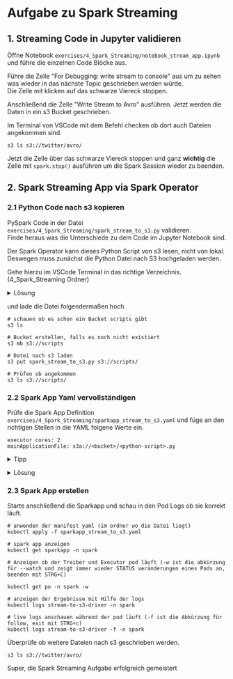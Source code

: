 # Aufgabe zu Spark Streaming

## 1. Streaming Code in Jupyter validieren

Öffne Notebook `exercises/4_Spark_Streaming/notebook_stream_app.ipynb` und führe die einzelnen Code Blöcke aus. <br>

Führe die Zelle "For Debugging: write stream to console" aus um zu sehen was wieder in das nächste Topic geschrieben werden würde. <br> Die Zelle mit klicken auf das schwarze Viereck stoppen. <br>

Anschließend die Zelle "Write Stream to Avro" ausführen. Jetzt werden die Daten in ein s3 Bucket geschrieben. <br>

Im Terminal von VSCode mit dem Befehl checken ob dort auch Dateien angekommen sind.<br>

```
s3 ls s3://twitter/avro/
```

Jetzt die Zelle über das schwarze Viereck stoppen und ganz **wichtig** die Zelle mit `spark.stop()` ausführen um die Spark Session wieder zu beenden. <br>

## 2. Spark Streaming App via Spark Operator

### 2.1 Python Code nach s3 kopieren
PySpark Code in der Datei `exercises/4_Spark_Streaming/spark_stream_to_s3.py` validieren. <br>
Finde heraus was die Unterschiede zu dem Code im Jupyter Notebook sind. <br>


Der Spark Operator kann dieses Python Script von s3 lesen, nicht von lokal.
Deswegen muss zunächst die Python Datei nach S3 hochgeladen werden.

Gehe hierzu im VSCode Terminal in das richtige Verzeichnis. (4_Spark_Streaming Ordner)

<details>
<summary>Lösung</summary>
<p>

```
cd /home/coder/git/2_lab/exercises/4_Spark_Streaming
```

</details>
</p>

und lade die Datei folgendermaßen hoch
```
# schauen ob es schon ein Bucket scripts gibt
s3 ls

# Bucket erstellen, falls es noch nicht existiert
s3 mb s3://scripts

# Datei nach s3 laden
s3 put spark_stream_to_s3.py s3://scripts/

# Prüfen ob angekommen
s3 ls s3://scripts/
```

### 2.2 Spark App Yaml vervollständigen
Prüfe die Spark App Definition `exercises/4_Spark_Streaming/sparkapp_stream_to_s3.yaml` und füge an den richtigen Stellen in die YAML folgene Werte ein.

```
executor cores: 2
mainApplicationFile: s3a://<bucket>/<python-script>.py
```
<details>
<summary>Tipp </summary>
<p>

```
bucket: scripts
python-script: spark_stream_to_s3
```

</details>
</p>


<details>
<summary>Lösung</summary>
<p>

```
apiVersion: "sparkoperator.k8s.io/v1beta2"
kind: SparkApplication
metadata:
  name: stream-to-s3
  namespace: spark
spec:
  type: Python
  pythonVersion: "3"
  mode: cluster
  image: "thinkportgmbh/workshops:spark-3.3.1"
  imagePullPolicy: IfNotPresent # or Always
  # Python Script/Java Jar that should be submitted
  mainApplicationFile: s3a://scripts/spark_stream_to_s3.py
  sparkVersion: "3.3.1"
  # extra Spark configurations
  sparkConf:
    "spark.serializer": "org.apache.spark.serializer.KryoSerializer"
  # s3 connection configuration
  hadoopConf:
    "fs.s3a.endpoint": "minio.minio.svc.cluster.local:9000"
    "fs.s3a.access.key": "trainadm"
    "fs.s3a.secret.key": "train@thinkport"
    "fs.s3a.path.style.access": "true"
    "fs.s3.impl": "org.apache.hadoop.fs.s3a.S3AFileSystem"
    "fs.s3a.aws.credentials.provider": "org.apache.hadoop.fs.s3a.SimpleAWSCredentialsProvider"
    "fs.s3a.connection.ssl.enabled": "false"
  # driver pod configuration
  driver:
    cores: 1
    coreLimit: "1200m"
    memory: "512m"
    labels:
      version: 3.3.1
    serviceAccount: spark
    env:
      - name: app_name
        valueFrom:
          fieldRef:
            fieldPath: metadata.name
  # executor pod configuration
  executor:
    cores: 2
    instances: 1
    memory: "512m"
    labels:
      version: 3.3.1
```

</details>
</p>


### 2.3 Spark App erstellen
Starte anschließend die Sparkapp und schau in den Pod Logs ob sie korrekt läuft. <br>

```
# anwenden der manifest yaml (im ordner wo die Datei liegt)
kubectl apply -f sparkapp_stream_to_s3.yaml

# spark app anzeigen
kubectl get sparkapp -n spark

# Anzeigen ob der Treiber und Executor pod läuft (-w ist die abkürzung für --watch und zeigt immer wieder STATUS veränderungen eines Pods an, beenden mit STRG+C)

kubectl get po -n spark -w

# anzeigen der Ergebnisse mit Hilfe der logs
kubectl logs stream-to-s3-driver -n spark

# live logs anschauen während der pod läuft (-f ist die Abkürzung für follow, exit mit STRG+c)
kubectl logs stream-to-s3-driver -f -n spark
```

Überprüfe ob weitere Dateien nach s3 geschrieben werden. <br>

```
s3 ls s3://twitter/avro/
```

Super, die Spark Streaming Aufgabe erfolgreich gemeistert

